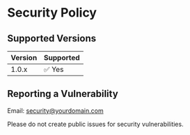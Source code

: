 # Security Policy

## Supported Versions

| Version | Supported |
|---------|-----------|
| 1.0.x   | ✅ Yes    |

## Reporting a Vulnerability

Email: security@yourdomain.com

Please do not create public issues for security vulnerabilities.
